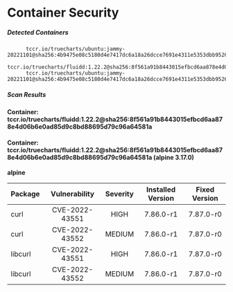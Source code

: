# Container Security

##### Detected Containers

          tccr.io/truecharts/ubuntu:jammy-20221101@sha256:4b9475e08c5180d4e7417dc6a18a26dcce7691e4311e5353dbb952645c5ff43f
          tccr.io/truecharts/fluidd:1.22.2@sha256:8f561a91b8443015efbcd6aa878e4d06b6e0ad85d9c8bd88695d79c96a64581a
          tccr.io/truecharts/ubuntu:jammy-20221101@sha256:4b9475e08c5180d4e7417dc6a18a26dcce7691e4311e5353dbb952645c5ff43f

##### Scan Results

**Container: tccr.io/truecharts/fluidd:1.22.2@sha256:8f561a91b8443015efbcd6aa878e4d06b6e0ad85d9c8bd88695d79c96a64581a**

#### Container: tccr.io/truecharts/fluidd:1.22.2@sha256:8f561a91b8443015efbcd6aa878e4d06b6e0ad85d9c8bd88695d79c96a64581a (alpine 3.17.0)
    

**alpine**

      
| Package         |    Vulnerability   |   Severity  |  Installed Version | Fixed Version |
|:----------------|:------------------:|:-----------:|:------------------:|:-------------:|
| curl         |    CVE-2022-43551   |   HIGH  |  7.86.0-r1 | 7.87.0-r0 |
| curl         |    CVE-2022-43552   |   MEDIUM  |  7.86.0-r1 | 7.87.0-r0 |
| libcurl         |    CVE-2022-43551   |   HIGH  |  7.86.0-r1 | 7.87.0-r0 |
| libcurl         |    CVE-2022-43552   |   MEDIUM  |  7.86.0-r1 | 7.87.0-r0 |

